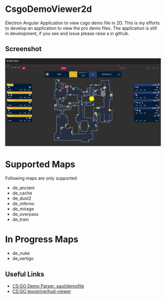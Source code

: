 # CsgoDemoViewer2d

Electron Angular Application to view csgo demo file in 2D.
This is my efforts to develop an application to view the pro demo files.
The application is still in development, if you see and issue please raise
a in github.

## Screenshot
![astralis-vs-big-iem-2022](screenshot.png "Astralis vs BIG in IEM Katowice 2022")

# Supported Maps
Following maps are only supported
- de_ancient
- de_cache
- de_dust2
- de_inferno
- de_mirage
- de_overpass
- de_train

# In Progress Maps
- de_nuke
- de_vertigo


## Useful Links
- [CS:GO Demo Parser: saul/demofile](https://github.com/saul/demofile)
- [CS:GO lexogrine/hud-viewer](https://github.com/lexogrine/hud-viewer)

